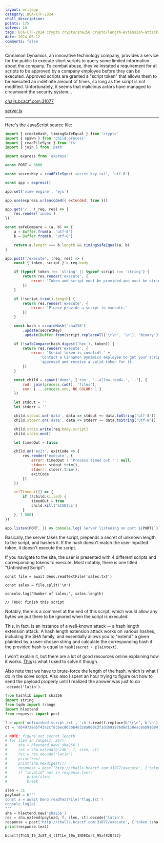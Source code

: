 ```yaml
---
layout: writeup
category: BCA-CTF-2024
chall_description:
points: 175
solves: 16
tags: BCA-CTF-2024 crypto crypto/sha256 crypto/length-extension-attack
date: 2024-06-12
comments: false
---
```


Cinnamon Dynamics, an innovative technology company, provides a service for the public to execute short scripts to query some limited information about the company. To combat abuse, they've instated a requirement for all scripts to be approved by a company employee before they can be executed. Approved scripts are granted a "script token" that allows them to be executed an indefinite amount of times, so long as the script is not modified. Unfortunately, it seems that malicious actors have managed to circumvent the security system...

[challs.bcactf.com:31077](challs.bcactf.com:31077)  

[server.js](https://github.com/Nightxade/ctf-writeups/tree/master/assets/CTFs/BCA-CTF-2024/cinn_server.js)  

---

Here's the JavaScript source file:  

```js
import { createHash, timingSafeEqual } from 'crypto'
import { spawn } from 'child_process'
import { readFileSync } from 'fs'
import { join } from 'path'

import express from 'express'

const PORT = 3000

const secretKey = readFileSync('secret-key.txt', 'utf-8')

const app = express()

app.set('view engine', 'ejs')

app.use(express.urlencoded({ extended: true }))

app.get('/', (_req, res) => {
    res.render('index')
})

const safeCompare = (a, b) => {
    a = Buffer.from(a, 'utf-8')
    b = Buffer.from(b, 'utf-8')

    return a.length === b.length && timingSafeEqual(a, b)
}

app.post('/execute', (req, res) => {
    const { token, script } = req.body

    if (typeof token !== 'string' || typeof script !== 'string') {
        return res.render('execute', {
            error: 'Token and script must be provided and must be strings.'
        })
    }

    if (!script.trim().length) {
        return res.render('execute', {
            error: 'Please provide a script to execute.'
        })
    }

    const hash = createHash('sha256')
        .update(secretKey)
        .update(Buffer.from(script.replaceAll('\r\n', '\n'), 'binary'))

    if (!safeCompare(hash.digest('hex'), token)) {
        return res.render('execute', {
            error: 'Script token is invalid! ' +
                'Contact a Cinnamon Dynamics employee to get your script ' +
                'approved and receive a valid token for it.'
        })
    }

    const child = spawn('deno', ['run', '--allow-read=.', '-'], {
        cwd: join(process.cwd(), 'files'),
        env: { ...process.env, NO_COLOR: 1 }
    })

    let stdout = ''
    let stderr = ''

    child.stdout.on('data', data => stdout += data.toString('utf-8'))
    child.stderr.on('data', data => stderr += data.toString('utf-8'))

    child.stdin.write(req.body.script)
    child.stdin.end()

    let timedOut = false

    child.on('exit', exitCode => {
        res.render('execute', {
            error: timedOut ? 'Process timed out.' : null,
            stdout: stdout.trim(),
            stderr: stderr.trim(),
            exitCode
        })
    })

    setTimeout(() => {
        if (!child.killed) {
            timedOut = true
            child.kill('SIGKILL')
        }
    }, 1_000)
})

app.listen(PORT, () => console.log(`Server listening on port ${PORT}`))

```

Basically, the server takes the script, prepends a secret of unknown length to the script, and hashes it. If the hash doesn't match the user-inputted token, it doesn't execute the script.  

If you navigate to the site, the user is presented with 4 different scripts and corresponding tokens to execute. Most notably, there is one titled "Unfinished Script":  

```
const file = await Deno.readTextFile('sales.txt')

const sales = file.split('\n')

console.log('Number of sales:', sales.length)

// TODO: finish this script
```

Notably, there is a comment at the end of this script, which would allow any bytes we put there to be ignored when the script is executed.  

This, in fact, is an instance of a well-known attack -- a hash length extension attack. A hash length extension attack works on various hashes, including the SHA family, and essentially allows you to "extend" a given plaintext by a user-chosen string and calculate the corresponding hash if the provided hash is equal to `hash(secret + plaintext)`.  

I won't explain it, but there are a lot of good resources online explaining how it works. [This](https://github.com/stephenbradshaw/hlextend) is what I used to solve it though.  

Also note that we have to brute-force the length of the hash, which is what I do in the solve script. Also also I spent an hour trying to figure out how to send the payload properly until I realized the answer was just to do `.decode('latin')`.  

```py
from hashlib import sha256
import string
from tqdm import trange
import hlextend
from requests import post

f = open('unfinished-script.txt', 'rb').read().replace(b'\r\n', b'\n')
ct = 'd649728e5f43a2cf8c6ec863bb48328a060c2f1ddb91976d6d138eac8ab91684' # unfinished script token

# NOTE: figure out secret length
# for slen in range(1, 257):
#     sha = hlextend.new('sha256')
#     res = sha.extend(b'idk', f, slen, ct)
#     res = res.decode('latin')
#     print(res)
#     print(sha.hexdigest())
#     response = post('http://challs.bcactf.com:31077/execute', {'token':sha.hexdigest(), 'script': res})
#     if "invalid" not in response.text:
#         print(slen)
#         break

slen = 31
payload = b"""
const a = await Deno.readTextFile('flag.txt')
console.log(a)
"""
sha = hlextend.new('sha256')
res = sha.extend(payload, f, slen, ct).decode('latin')
response = post('http://challs.bcactf.com:31077/execute', {'token':sha.hexdigest(), 'script': res})
print(response.text)
```

    bcactf{Th1S_I5_JuST_4_l1TtLe_t0o_1N5ECur3_95af828f32}